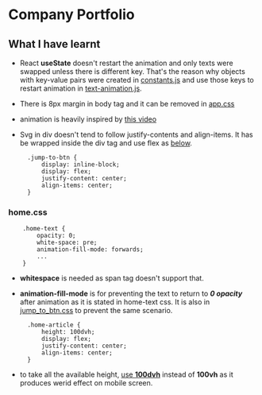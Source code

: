 # Company Portfolio

## What I have learnt
- React **useState** doesn't restart the animation and only texts were swapped unless there is different key. That's the reason why objects with key-value pairs were created in [constants.js](src/components/home/constants.js) and use those keys to restart animation in [text-animation.js](src/components/home/text_animation.jsx).
- There is 8px margin in body tag and it can be removed in [app.css](src/app.css)
- animation is heavily inspired by [this video](https://www.youtube.com/live/1rTaNzjGOek)
- Svg in div doesn't tend to follow justify-contents and align-items. It has be wrapped inside the div tag and use flex as [below](src/components/jump_to_btn/jump_to_btn.css).

        .jump-to-btn {
            display: inline-block;
            display: flex;
            justify-content: center;
            align-items: center;
        }


### home.css


        .home-text {
            opacity: 0;
            white-space: pre;
            animation-fill-mode: forwards;
            ...
        }

- **whitespace** is needed as span tag doesn't support that.
- **animation-fill-mode** is for preventing the text to return to ***0 opacity*** after animation as it is stated in home-text css. It is also in [jump_to_btn.css](src/components/jump_to_btn/jump_to_btn.css) to prevent the same scenario.

        .home-article {
            height: 100dvh;
            display: flex;
            justify-content: center;
            align-items: center;
        }

- to take all the available height, [use **100dvh**](https://youtu.be/-sF5KsEo6gM) instead of **100vh** as it produces werid effect on mobile screen.